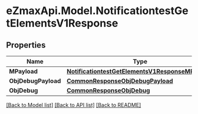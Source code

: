 
# eZmaxApi.Model.NotificationtestGetElementsV1Response

## Properties

Name | Type | Description | Notes
------------ | ------------- | ------------- | -------------
**MPayload** | [**NotificationtestGetElementsV1ResponseMPayload**](NotificationtestGetElementsV1ResponseMPayload.md) |  | 
**ObjDebugPayload** | [**CommonResponseObjDebugPayload**](CommonResponseObjDebugPayload.md) |  | [optional] 
**ObjDebug** | [**CommonResponseObjDebug**](CommonResponseObjDebug.md) |  | [optional] 

[[Back to Model list]](../README.md#documentation-for-models)
[[Back to API list]](../README.md#documentation-for-api-endpoints)
[[Back to README]](../README.md)

